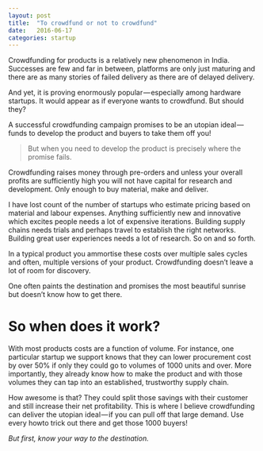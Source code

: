 ```yaml
---
layout: post
title:  "To crowdfund or not to crowdfund"
date:   2016-06-17
categories: startup
---
```


Crowdfunding for products is a relatively new phenomenon in India. Successes are few and far in between, platforms are only just maturing and there are as many stories of failed delivery as there are of delayed delivery.

And yet, it is proving enormously popular — especially among hardware startups. It would appear as if everyone wants to crowdfund. But should they?

A successful crowdfunding campaign promises to be an utopian ideal — funds to develop the product and buyers to take them off you!

> But when you need to develop the product is precisely where the promise fails.

Crowdfunding raises money through pre-orders and unless your overall profits are sufficiently high you will not have capital for research and development. Only enough to buy material, make and deliver.

I have lost count of the number of startups who estimate pricing based on material and labour expenses. Anything sufficiently new and innovative which excites people needs a lot of expensive iterations. Building supply chains needs trials and perhaps travel to establish the right networks. Building great user experiences needs a lot of research. So on and so forth.

In a typical product you ammortise these costs over multiple sales cycles and often, multiple versions of your product. Crowdfunding doesn’t leave a lot of room for discovery.


One often paints the destination and promises the most beautiful sunrise but doesn’t know how to get there.


# So when does it work?

With most products costs are a function of volume. For instance, one particular startup we support knows that they can lower procurement cost by over 50% if only they could go to volumes of 1000 units and over. More importantly, they already know how to make the product and with those volumes they can tap into an established, trustworthy supply chain.

How awesome is that? They could split those savings with their customer and still increase their net profitability.
This is where I believe crowdfunding can deliver the utopian ideal — if you can pull off that large demand. Use every howto trick out there and get those 1000 buyers!

_But first, know your way to the destination._
